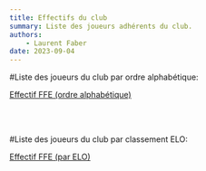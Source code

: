 ```yaml
---
title: Effectifs du club
summary: Liste des joueurs adhérents du club.
authors:
    - Laurent Faber
date: 2023-09-04
---
```

#Liste des joueurs du club par ordre alphabétique:

<a href= "http://www.echecs.asso.fr/ListeJoueurs.aspx?Action=JOUEURCLUBREF&ClubRef=945">Effectif FFE (ordre alphabétique)</a>

<br/>
<br/>

#Liste des joueurs du club par classement ELO:

<a href= "http://www.echecs.asso.fr/ListeJoueurs.aspx?Action=JOUEURCLUBREF&JrTri=Elo&ClubRef=945">Effectif FFE (par ELO)</a>
